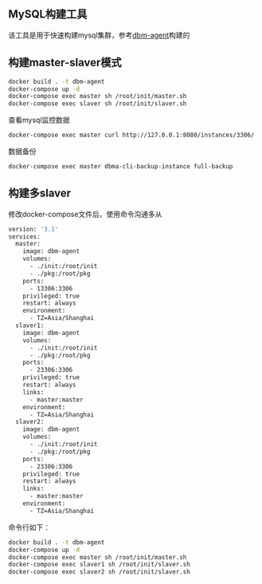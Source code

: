 MySQL构建工具
-----------------
该工具是用于快速构建mysql集群，参考[dbm-agent](https://github.com/Neeky/dbm-agent)构建的

## 构建master-slaver模式
```bash
docker build . -t dbm-agent
docker-compose up -d
docker-compose exec master sh /root/init/master.sh
docker-compose exec slaver sh /root/init/slaver.sh
```

查看mysql监控数据
```bash
docker-compose exec master curl http://127.0.0.1:8080/instances/3306/
```

数据备份
```bash
docker-compose exec master dbma-cli-backup-instance full-backup
```

## 构建多slaver
修改docker-compose文件后，使用命令沟通多从
```bash
version: '3.1'
services:
  master:
    image: dbm-agent
    volumes:
      - ./init:/root/init
      - ./pkg:/root/pkg
    ports:
      - 13306:3306
    privileged: true
    restart: always
    environment:
      - TZ=Asia/Shanghai
  slaver1:
    image: dbm-agent
    volumes:
      - ./init:/root/init
      - ./pkg:/root/pkg
    ports:
      - 23306:3306
    privileged: true
    restart: always
    links:
      - master:master
    environment:
      - TZ=Asia/Shanghai
  slaver2:
    image: dbm-agent
    volumes:
      - ./init:/root/init
      - ./pkg:/root/pkg
    ports:
      - 23306:3306
    privileged: true
    restart: always
    links:
      - master:master
    environment:
      - TZ=Asia/Shanghai
```
命令行如下：
```bash
docker build . -t dbm-agent
docker-compose up -d
docker-compose exec master sh /root/init/master.sh
docker-compose exec slaver1 sh /root/init/slaver.sh
docker-compose exec slaver2 sh /root/init/slaver.sh
```

